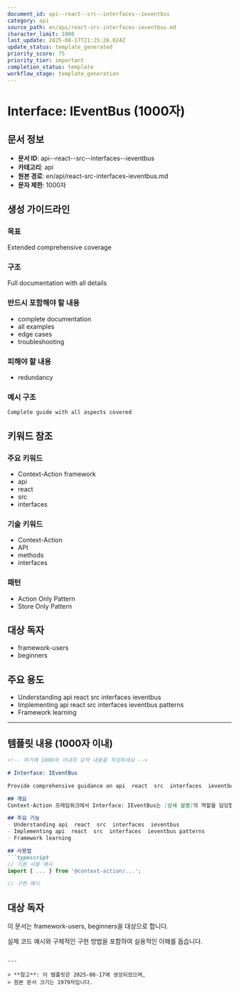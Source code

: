 ```yaml
---
document_id: api--react--src--interfaces--ieventbus
category: api
source_path: en/api/react-src-interfaces-ieventbus.md
character_limit: 1000
last_update: 2025-08-17T21:25:26.024Z
update_status: template_generated
priority_score: 75
priority_tier: important
completion_status: template
workflow_stage: template_generation
---
```


# Interface: IEventBus (1000자)

## 문서 정보
- **문서 ID**: api--react--src--interfaces--ieventbus
- **카테고리**: api
- **원본 경로**: en/api/react-src-interfaces-ieventbus.md
- **문자 제한**: 1000자

## 생성 가이드라인

### 목표
Extended comprehensive coverage

### 구조
Full documentation with all details

### 반드시 포함해야 할 내용
- complete documentation
- all examples
- edge cases
- troubleshooting

### 피해야 할 내용  
- redundancy

### 예시 구조
```
Complete guide with all aspects covered
```

## 키워드 참조

### 주요 키워드
- Context-Action framework
- api
- react
- src
- interfaces

### 기술 키워드
- Context-Action
- API
- methods
- interfaces

### 패턴
- Action Only Pattern
- Store Only Pattern

## 대상 독자
- framework-users
- beginners

## 주요 용도
- Understanding api  react  src  interfaces  ieventbus
- Implementing api  react  src  interfaces  ieventbus patterns
- Framework learning

---

## 템플릿 내용 (1000자 이내)

```markdown
<!-- 여기에 1000자 이내의 요약 내용을 작성하세요 -->

# Interface: IEventBus

Provide comprehensive guidance on api  react  src  interfaces  ieventbus

## 개요
Context-Action 프레임워크에서 Interface: IEventBus는 [상세 설명]의 역할을 담당합니다.

## 주요 기능
- Understanding api  react  src  interfaces  ieventbus
- Implementing api  react  src  interfaces  ieventbus patterns
- Framework learning

## 사용법
```typescript
// 기본 사용 예시
import { ... } from '@context-action/...';

// 구현 예시
```

## 대상 독자
이 문서는 framework-users, beginners을 대상으로 합니다.

실제 코드 예시와 구체적인 구현 방법을 포함하여 실용적인 이해를 돕습니다.
```

---

> **참고**: 이 템플릿은 2025-08-17에 생성되었으며, 
> 원본 문서 크기는 1979자입니다.
